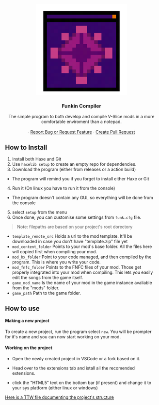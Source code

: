 <!-- PROJECT LOGO -->
<br />
<div align="center">
  <a href="https://github.com/FunkinCompiler/FunkinCompiler">
    <img src="icon.png" alt="Logo" width="300" height="300">
  </a>

<h3 align="center">Funkin Compiler</h3>

  <p align="center">
    The simple program to both develop and compile V-Slice mods in a more comfortable enviroment than a notepad.
    <br />
    <br />
    ·
    <a href="https://github.com/FunkinCompiler/FunkinCompiler/issues">Report Bug or Request Feature</a>
    ·
    <a href="https://github.com/FunkinCompiler/FunkinCompiler/pulls">Create Pull Request</a>
  </p>
</div>

## How to Install

1. Install both Haxe and Git
2. Use ``haxelib setup`` to create an empty repo for dependencies.
3. Download the program (either from releases or a action build)
 - The program will remind you if you forget to install either Haxe or Git
4. Run it (On linux you have to run it from the console)
 - The program doesn't contain any GUI, so everything will be done from the console
5. select  `setup` from the menu
6. Once done, you can customise some settings from ``funk.cfg`` file.
> Note: filepaths are based on your project's root dorectory
 - ``template_remote_src`` Holds a url to the mod template. 
 It'll be downloaded in case you don't have "template.zip" file yet
 - ``mod_content_folder`` Points to your mod's base folder. 
 All the files here will copied first when compiling your mod.
 - ``mod_hx_folder`` Point to your code managed, and then compiled by the program.
 This is where you write your code.
 - ``mod_fnfc_folder`` Points to the FNFC files of your mod. 
 Those get properly integrated into your mod when compiling.
 This lets you easily edit the songs from the game itself.
 - ``game_mod_name`` Is the name of your mod in the game instance
 avaliable from the "mods" folder.
 - ``game_path`` Path to the game folder.

## How to use

#### Making a new project

To create a new project, run the program select `new`. 
You will be prompter for it's name and you can now start working on your mod.

#### Working on the project

- Open the newly created project in VSCode or a fork based on it. 
- Head over to the extensions tab and istall all the recomended extensions.

- click the "HTML5" text on the bottom bar (if present) and change it to your sys platform (either linux or windows)

[Here is a TTW file documenting the project's structure](./GETTING_STARED.md)
